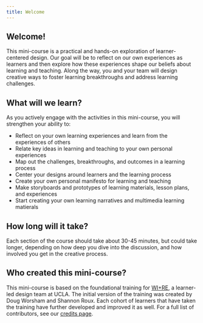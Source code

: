 ```yaml
---
title: Welcome
---
```

## Welcome!

This mini-course is a practical and hands-on exploration of learner-centered design. Our goal will be to reflect on our own experiences as learners and then explore how these experiences shape our beliefs about learning and teaching. Along the way, you and your team will design creative ways to foster learning breakthroughs and address learning challenges.

## What will we learn?

As you actively engage with the activities in this mini-course, you will strengthen your ability to:

* Reflect on your own learning experiences and learn from the experiences of others
* Relate key ideas in learning and teaching to your own personal experiences
* Map out the challenges, breakthroughs, and outcomes in a learning process
* Center your designs around learners and the learning process
* Create your own personal manifesto for learning and teaching
* Make storyboards and prototypes of learning materials, lesson plans, and experiences
* Start creating your own learning narratives and multimedia learning matierals

## How long will it take?

Each section of the course should take about 30-45 minutes, but could take longer, depending on how deep you dive into the discussion, and how involved you get in the creative process.

## Who created this mini-course?

This mini-course is based on the foundational training for <a href="https://uclalibrary.github.io/research-tips/about/" target="_blank">WI+RE</a>, a learner-led design team at UCLA. The initial version of the training was created by Doug Worsham and Shannon Roux. Each cohort of learners that have taken the training have further developed and improved it as well. For a full list of contributors, see our <!-- todo: --><a href="#">credits page</a>.


